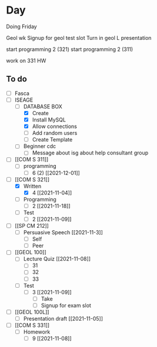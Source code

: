 

# Day 

Doing Friday 

Geol wk 
Signup for geol test slot 
Turn in geol L presentation 

start programming 2 (321)
start programming 2 (311)

work on 331 HW

## To do
- [ ] Fasca
- [ ] ISEAGE
	- [ ] DATABASE BOX
		- [x] Create
		- [x] Install MySQL
		- [x] Allow connections
		- [ ] Add random users
		- [ ] Create Template
	- [ ] Beginner cdc
		- [ ] Message about isg about help consultant group 
- [ ] [[COM S 311]]
	- [ ] programming
		- [ ] 6 (2) [[2021-12-01]]
- [ ] [[COM S 321]]
	- [x] Written
		- [x] 4 [[2021-11-04]]
	- [ ] Programming
		- [ ] 2 [[2021-11-18]]
	- [ ] Test
		- [ ] 2 [[2021-11-09]]
- [ ] [[SP CM 212]]
	- [ ] Persuasive Speech [[2021-11-3]]
		- [ ] Self 
		- [ ] Peer
- [ ] [[GEOL 100]] 
	- [ ] Lecture Quiz [[2021-11-08]]
		- [ ] 31
		- [ ] 32
		- [ ] 33
	- [ ] Test
		- [ ] 3 [[2021-11-09]]
			- [ ] Take
			- [ ] Signup for exam slot 
- [ ] [[GEOL 100L]]
	- [ ] Presentation draft [[2021-11-05]]
- [ ] [[COM S 331]]
	- [ ] Homework
		- [ ] 9 [[2021-11-08]]
